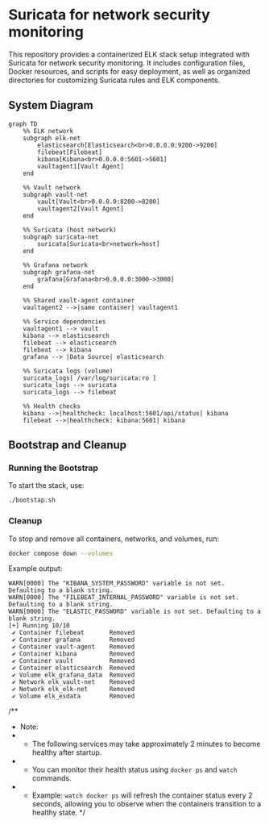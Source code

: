 # Suricata for network security monitoring

This repository provides a containerized ELK stack setup integrated with Suricata for network security monitoring. It includes configuration files, Docker resources, and scripts for easy deployment, as well as organized directories for customizing Suricata rules and ELK components.

## System Diagram

```mermaid
graph TD
    %% ELK network
    subgraph elk-net
        elasticsearch[Elasticsearch<br>0.0.0.0:9200->9200]
        filebeat[Filebeat]
        kibana[Kibana<br>0.0.0.0:5601->5601]
        vaultagent1[Vault Agent]
    end

    %% Vault network
    subgraph vault-net
        vault[Vault<br>0.0.0.0:8200->8200]
        vaultagent2[Vault Agent]
    end

    %% Suricata (host network)
    subgraph suricata-net
        suricata[Suricata<br>network=host]
    end

    %% Grafana network
    subgraph grafana-net
        grafana[Grafana<br>0.0.0.0:3000->3000]
    end

    %% Shared vault-agent container
    vaultagent2 -->|same container| vaultagent1

    %% Service dependencies
    vaultagent1 --> vault
    kibana --> elasticsearch
    filebeat --> elasticsearch
    filebeat --> kibana
    grafana --> |Data Source| elasticsearch

    %% Suricata logs (volume)
    suricata_logs[ /var/log/suricata:ro ]
    suricata_logs --> suricata
    suricata_logs --> filebeat

    %% Health checks
    kibana -->|healthcheck: localhost:5601/api/status| kibana
    filebeat -->|healthcheck: kibana:5601| kibana
```

## Bootstrap and Cleanup

### Running the Bootstrap

To start the stack, use:

```sh
./bootstap.sh
```

### Cleanup

To stop and remove all containers, networks, and volumes, run:

```sh
docker compose down --volumes
```

Example output:

```
WARN[0000] The "KIBANA_SYSTEM_PASSWORD" variable is not set. Defaulting to a blank string. 
WARN[0000] The "FILEBEAT_INTERNAL_PASSWORD" variable is not set. Defaulting to a blank string. 
WARN[0000] The "ELASTIC_PASSWORD" variable is not set. Defaulting to a blank string. 
[+] Running 10/10
 ✔ Container filebeat       Removed
 ✔ Container grafana        Removed
 ✔ Container vault-agent    Removed
 ✔ Container kibana         Removed
 ✔ Container vault          Removed
 ✔ Container elasticsearch  Removed
 ✔ Volume elk_grafana_data  Removed
 ✔ Network elk_vault-net    Removed
 ✔ Network elk_elk-net      Removed
 ✔ Volume elk_esdata        Removed
```

/**
 * Note:
 * - The following services may take approximately 2 minutes to become healthy after startup.
 * - You can monitor their health status using `docker ps` and `watch` commands.
 * - Example: `watch docker ps` will refresh the container status every 2 seconds, allowing you to observe when the containers transition to a healthy state.
 */